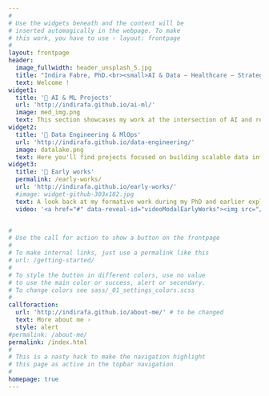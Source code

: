 ```yaml
---
#
# Use the widgets beneath and the content will be
# inserted automagically in the webpage. To make
# this work, you have to use › layout: frontpage
#
layout: frontpage
header:
  image_fullwidth: header_unsplash_5.jpg
  title: "Indira Fabre, PhD.<br><small>AI & Data – Healthcare – Strategy consulting</small>"
  text: Welcome !
widget1:
  title: '🧠 AI & ML Projects'
  url: 'http://indirafa.github.io/ai-ml/'
  image: med_img.png
  text: This section showcases my work at the intersection of AI and real-world impact on medical imaging, satelite imagery and natural language processing.
widget2:
  title: '🔧 Data Engineering & MlOps'
  url: 'http://indirafa.github.io/data-engineering/'
  image: datalake.png
  text: Here you'll find projects focused on building scalable data infrastructure—ranging from cloud-native data lakes to Retrieval-Augmented Generation (RAG) systems. I also integrated MLOps practices to streamline model deployment, monitoring, and reproducibility.
widget3:
  title: '🌱 Early works'
  permalink: /early-works/
  url: 'http://indirafa.github.io/early-works/'
  #image: widget-github-303x182.jpg
  text: A look back at my formative work during my PhD and earlier explorations. While not directly aligned with my current focus, these projects laid the groundwork for my analytical thinking, research rigor, and problem-solving approach.
  video: '<a href="#" data-reveal-id="videoModalEarlyWorks"><img src="/assets/img/phd.png" width="302" height="182" alt=""/></a>'


#
# Use the call for action to show a button on the frontpage
#
# To make internal links, just use a permalink like this
# url: /getting-started/
#
# To style the button in different colors, use no value
# to use the main color or success, alert or secondary.
# To change colors see sass/_01_settings_colors.scss
#
callforaction:
  url: 'http://indirafa.github.io/about-me/' # to be changed
  text: More about me ›
  style: alert
#permalink: /about-me/
permalink: /index.html
#
# This is a nasty hack to make the navigation highlight
# this page as active in the topbar navigation
#
homepage: true
---
```

<!-- 
<div id="videoModal" class="reveal-modal large" data-reveal="">
  <div class="flex-video widescreen vimeo" style="display: block;">
    <iframe width="1280" height="720" src="https://www.youtube.com/embed/3b5zCFSmVvU" frameborder="0" allowfullscreen></iframe>
  </div>
  <a class="close-reveal-modal">&#215;</a>
</div> -->

